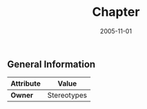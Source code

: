 ﻿---
title: Chapter
toc: false
type: specs
date: "2005-11-01"
draft: false
specification: KBL
version: 2.3.sr1
documentType: "Recommendation"
elementType: Class
classes:
  - Chapter
menu_name: kbl-2.3.sr1
---


## General Information

| Attribute               | Value |
|-------------------------|-------|
| **Owner**               | Stereotypes |
